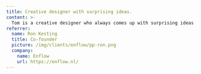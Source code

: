 ```yaml
---
title: Creative designer with surprising ideas.
content: >-
  Tom is a creative designer who always comes up with surprising ideas. He is skilled in wireframing and can quickly turn a briefing into a professional design.
referrer:
  name: Ron Kesting
  title: Co-founder
  picture: /img/clients/enflow/pp-ron.png
  company:
    name: Enflow
    url: https://enflow.nl/
---
```

